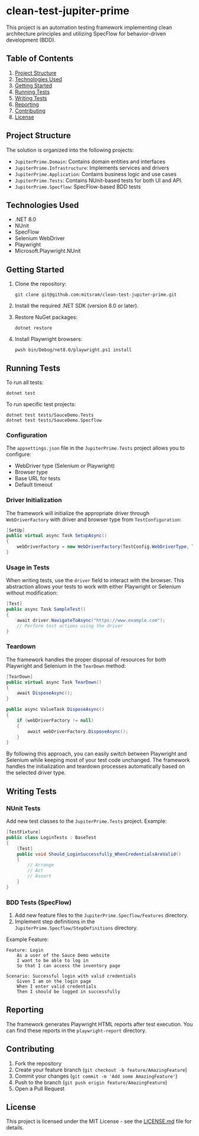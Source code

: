 # clean-test-jupiter-prime

This project is an automation testing framework implementing clean architecture principles and utilizing SpecFlow for behavior-driven development (BDD).

## Table of Contents

1. [Project Structure](#project-structure)
2. [Technologies Used](#technologies-used)
3. [Getting Started](#getting-started)
4. [Running Tests](#running-tests)
5. [Writing Tests](#writing-tests)
6. [Reporting](#reporting)
7. [Contributing](#contributing)
8. [License](#license)

## Project Structure

The solution is organized into the following projects:

- `JupiterPrime.Domain`: Contains domain entities and interfaces
- `JupiterPrime.Infrastructure`: Implements services and drivers
- `JupiterPrime.Application`: Contains business logic and use cases
- `JupiterPrime.Tests`: Contains NUnit-based tests for both UI and API.
- `JupiterPrime.Specflow`: SpecFlow-based BDD tests

## Technologies Used

- .NET 8.0
- NUnit
- SpecFlow
- Selenium WebDriver
- Playwright
- Microsoft.Playwright.NUnit

## Getting Started

1. Clone the repository:
   ```
   git clone git@github.com:mitsram/clean-test-jupiter-prime.git
   ```

2. Install the required .NET SDK (version 8.0 or later).

3. Restore NuGet packages:
   ```
   dotnet restore
   ```

4. Install Playwright browsers:
   ```
   pwsh bin/Debug/net8.0/playwright.ps1 install
   ```

## Running Tests

To run all tests:

```
dotnet test
```

To run specific test projects:

```
dotnet test tests/SauceDemo.Tests
dotnet test tests/SauceDemo.Specflow
```


### Configuration

The `appsettings.json` file in the `JupiterPrime.Tests` project allows you to configure:

- WebDriver type (Selenium or Playwright)
- Browser type
- Base URL for tests
- Default timeout

### Driver Initialization

The framework will initialize the appropriate driver through `WebDriverFactory` with driver and browser type from `TestConfiguration`:


```csharp:tests/JupiterPrime.Tests/BaseTest.cs
[SetUp]
public virtual async Task SetupAsync()
{
    webDriverFactory = new WebDriverFactory(TestConfig.WebDriverType, TestConfig.BrowserType);            
}
```

### Usage in Tests

When writing tests, use the `driver` field to interact with the browser. This abstraction allows your tests to work with either Playwright or Selenium without modification:

```csharp:tests/JupiterPrime.Tests/SampleTest.cs
[Test]
public async Task SampleTest()
{
    await driver.NavigateToAsync("https://www.example.com");
    // Perform test actions using the driver
}
```

### Teardown

The framework handles the proper disposal of resources for both Playwright and Selenium in the `TearDown` method:

```csharp:tests/JupiterPrime.Tests/BaseTest.cs
[TearDown]
public virtual async Task TearDown()
{
    await DisposeAsync();
}

public async ValueTask DisposeAsync()
{
    if (webDriverFactory != null)
    {
        await webDriverFactory.DisposeAsync();
    }
}
```

By following this approach, you can easily switch between Playwright and Selenium while keeping most of your test code unchanged. The framework handles the initialization and teardown processes automatically based on the selected driver type.

## Writing Tests

### NUnit Tests

Add new test classes to the `JupiterPrime.Tests` project. Example:

```csharp
[TestFixture]
public class LoginTests : BaseTest
{
    [Test]
    public void Should_LoginSuccessfully_WhenCredentialsAreValid()
    {
        // Arrange
        // Act
        // Assert
    }
}
```

### BDD Tests (SpecFlow)

1. Add new feature files to the `JupiterPrime.Specflow/Features` directory.
2. Implement step definitions in the `JupiterPrime.Specflow/StepDefinitions` directory.

Example Feature:

```gherkin
Feature: Login
    As a user of the Sauce Demo website
    I want to be able to log in
    So that I can access the inventory page

Scenario: Successful login with valid credentials
    Given I am on the login page
    When I enter valid credentials
    Then I should be logged in successfully
```

## Reporting

The framework generates Playwright HTML reports after test execution. You can find these reports in the `playwright-report` directory.

## Contributing

1. Fork the repository
2. Create your feature branch (`git checkout -b feature/AmazingFeature`)
3. Commit your changes (`git commit -m 'Add some AmazingFeature'`)
4. Push to the branch (`git push origin feature/AmazingFeature`)
5. Open a Pull Request

## License

This project is licensed under the MIT License - see the [LICENSE.md](LICENSE.md) file for details.